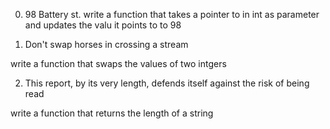 0. 98 Battery st.
write a function that takes a pointer to in int as parameter and updates the valu it points to to 98

1. Don't swap horses in crossing a stream

write a function that swaps the values of two intgers 

2. This report, by its very length, defends itself against the risk of being read

write a function that returns the length of a string 
